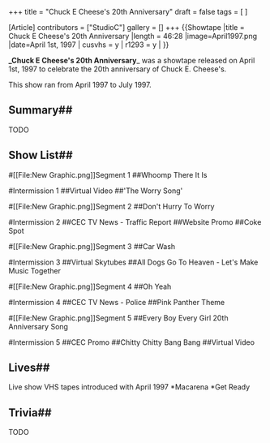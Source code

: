 +++
title = "Chuck E Cheese's 20th Anniversary"
draft = false
tags = [ ]

[Article]
contributors = ["StudioC"]
gallery = []
+++
{{Showtape
|title = Chuck E Cheese's 20th Anniversary
|length = 46:28
|image=April1997.png
|date=April 1st, 1997
| cusvhs = y
| r1293 = y
|
}}

**_Chuck E Cheese's 20th Anniversary**_ was a showtape released on April 1st, 1997 to celebrate the 20th anniversary of Chuck E. Cheese's. 

This show ran from April 1997 to July 1997. 

## Summary## 
TODO

## Show List## 
#[[File:New Graphic.png]]Segment 1
##Whoomp There It Is

#Intermission 1
##Virtual Video
##'The Worry Song'

#[[File:New Graphic.png]]Segment 2
##Don't Hurry To Worry

#Intermission 2
##CEC TV News - Traffic Report
##Website Promo
##Coke Spot

#[[File:New Graphic.png]]Segment 3
##Car Wash

#Intermission 3
##Virtual Skytubes
##All Dogs Go To Heaven - Let's Make Music Together

#[[File:New Graphic.png]]Segment 4
##Oh Yeah

#Intermission 4
##CEC TV News - Police
##Pink Panther Theme

#[[File:New Graphic.png]]Segment 5
##Every Boy Every Girl 20th Anniversary Song

#Intermission 5
##CEC Promo
##Chitty Chitty Bang Bang
##Virtual Video

## Lives## 
Live show VHS tapes introduced with April 1997
*Macarena
*Get Ready


## Trivia## 
TODO